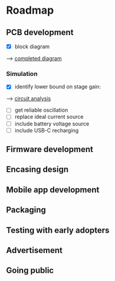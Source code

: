# Roadmap

## PCB development

- [x] block diagram

⟶ [completed diagram](hardware/docs/block_diagram.png)

### Simulation

- [x] identify lower bound on stage gain:

⟶ [circuit analysis](hardware/docs/differential_ring_oscillator_analysis.md)

- [ ] get reliable oscillation
- [ ] replace ideal current source
- [ ] include battery voltage source
- [ ] include USB-C recharging

## Firmware development

## Encasing design

## Mobile app development

## Packaging

## Testing with early adopters

## Advertisement

## Going public
